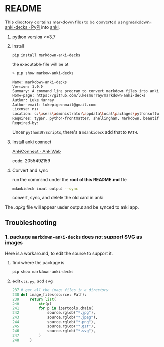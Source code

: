 # README

This directory contains markdown files to be converted using[markdown-anki-decks · PyPI](https://pypi.org/project/markdown-anki-decks/) into [anki](https://apps.ankiweb.net/).

1. python version >=3.7

2. install

    ```shell
    pip install markdown-anki-decks
    ```

    the executable file will be at

    ```bash {10}
    > pip show markow-anki-decks

    Name: markdown-anki-decks
    Version: 1.0.0
    Summary: A command line program to convert markdown files into anki decks.
    Home-page: https://github.com/lukesmurray/markdown-anki-decks
    Author: Luke Murray
    Author-email: lukepigeonmail@gmail.com
    License: MIT
    Location: c:\users\administrator\appdata\local\packages\pythonsoftwarefoundation.python.3.9_qbz5n2kfra8p0\localcache\local-packages\python39\site-packages
    Requires: typer, python-frontmatter, shellingham, Markdown, beautifulsoup4, colorama, genanki
    Required-by:
    ```

    Under `python39\Scripts`, there's a `mdankideck` add that to `PATH`.

3. Install anki connect

    [AnkiConnect - AnkiWeb](https://ankiweb.net/shared/info/2055492159)

    code: 2055492159

4. Convert and sync

    run the command under the **root of this README.md** file

    ```bash
    mdankideck input output --sync
    ```

    convert, sync, and delete the old card in anki

The _.apkg_ file will appear under output and be synced to anki app.

## Troubleshooting

### 1. package `markdown-anki-decks` does not support SVG as images

Here is a workaround, to edit the source to support it.

1. find where the package is

    ```bash
    pip show markdown-anki-decks
    ```

2. edit `cli.py`, add svg

    ```py
    237 # get all the image files in a directory
    238 def image_files(source: Path):
    239     return list(
    240         str(p)
    241         for p in itertools.chain(
    242             source.rglob("*.jpg"),
    243             source.rglob("*.jpeg"),
    244             source.rglob("*.png"),
    245             source.rglob("*.gif"),
    246             source.rglob("*.svg"),
    247         )
    248     )
    ```
